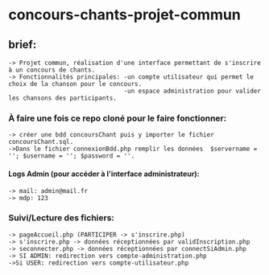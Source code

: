 # concours-chants-projet-commun

## brief:

    -> Projet commun, réalisation d'une interface permettant de s'inscrire à un concours de chants.
    -> Fonctionnalités principales: -un compte utilisateur qui permet le choix de la chanson pour le concours.
                                    -un espace administration pour valider les chansons des participants.

### À faire une fois ce repo cloné pour le faire fonctionner:
    -> créer une bdd concoursChant puis y importer le fichier concoursChant.sql.
    ->Dans le fichier connexionBdd.php remplir les données  $servername = ''; $username = ''; $password = ''.
    

#### Logs Admin (pour accéder à l'interface administrateur):

    -> mail: admin@mail.fr
    -> mdp: 123

### Suivi/Lecture des fichiers:
    -> pageAccueil.php (PARTICIPER -> s'inscrire.php)
    -> s'inscrire.php -> données réceptionnées par validInscription.php
    -> seconnecter.php -> données réceptionnées par connectSiAdmin.php
    -> SI ADMIN: redirection vers compte-administration.php
    ->Si USER: redirection vers compte-utilisateur.php
   
